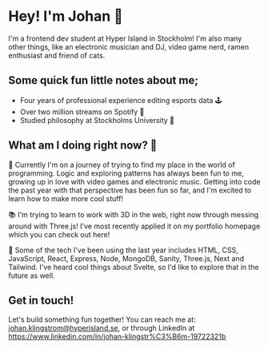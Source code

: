 # Hey! I'm Johan 🌌

I'm a frontend dev student at Hyper Island in Stockholm! I'm also many other things, like an electronic musician and DJ, video game nerd, ramen enthusiast and friend of cats. 

## Some quick fun little notes about me;
- Four years of professional experience editing esports data 🕹️
- Over two million streams on Spotify 🎵
- Studied philosophy at Stockholms University 💭

## What am I doing right now? 🤔

🚀 Currently I'm on a journey of trying to find my place in the world of programming. Logic and exploring patterns has always been fun to me, growing up in love with video games and electronic music. Getting into code the past year with that perspective has been fun so far, and I'm excited to learn how to make more cool stuff!

📚 I'm trying to learn to work with 3D in the web, right now through messing around with Three.js! I've most recently applied it on my portfolio homepage which you can check out here!

🔭 Some of the tech I've been using the last year includes HTML, CSS, JavaScript, React, Express, Node, MongoDB, Sanity, Three.js, Next and Tailwind. I've heard cool things about Svelte, so I'd like to explore that in the future as well.

## Get in touch!

Let's build something fun together! 
You can reach me at: johan.klingstrom@hyperisland.se, or through LinkedIn at https://www.linkedin.com/in/johan-klingstr%C3%B6m-19722321b
